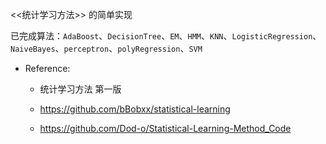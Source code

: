 <<统计学习方法>> 的简单实现

已完成算法：`AdaBoost`、`DecisionTree`、`EM`、`HMM`、`KNN`、`LogisticRegression`、`NaiveBayes`、`perceptron`、`polyRegression`、`SVM`

- Reference:

  - 统计学习方法 第一版

  - <https://github.com/bBobxx/statistical-learning>

  - <https://github.com/Dod-o/Statistical-Learning-Method_Code>